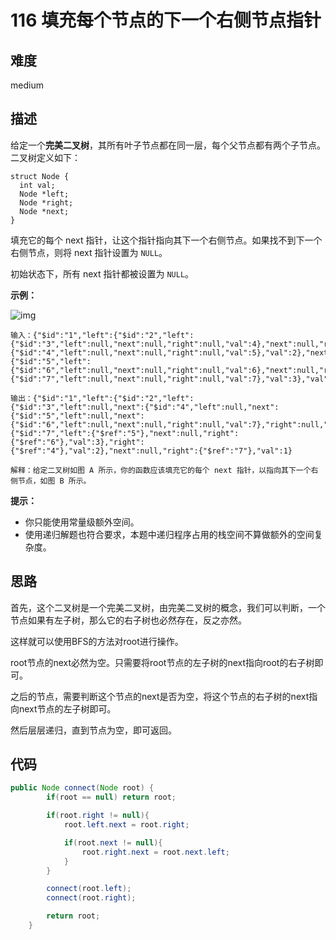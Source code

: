 # 116 填充每个节点的下一个右侧节点指针

## 难度

medium

## 描述

给定一个**完美二叉树**，其所有叶子节点都在同一层，每个父节点都有两个子节点。二叉树定义如下：

```
struct Node {
  int val;
  Node *left;
  Node *right;
  Node *next;
}
```

填充它的每个 next 指针，让这个指针指向其下一个右侧节点。如果找不到下一个右侧节点，则将 next 指针设置为 `NULL`。

初始状态下，所有 next 指针都被设置为 `NULL`。

 

**示例：**

![img](https://assets.leetcode-cn.com/aliyun-lc-upload/uploads/2019/02/15/116_sample.png)

```
输入：{"$id":"1","left":{"$id":"2","left":{"$id":"3","left":null,"next":null,"right":null,"val":4},"next":null,"right":{"$id":"4","left":null,"next":null,"right":null,"val":5},"val":2},"next":null,"right":{"$id":"5","left":{"$id":"6","left":null,"next":null,"right":null,"val":6},"next":null,"right":{"$id":"7","left":null,"next":null,"right":null,"val":7},"val":3},"val":1}

输出：{"$id":"1","left":{"$id":"2","left":{"$id":"3","left":null,"next":{"$id":"4","left":null,"next":{"$id":"5","left":null,"next":{"$id":"6","left":null,"next":null,"right":null,"val":7},"right":null,"val":6},"right":null,"val":5},"right":null,"val":4},"next":{"$id":"7","left":{"$ref":"5"},"next":null,"right":{"$ref":"6"},"val":3},"right":{"$ref":"4"},"val":2},"next":null,"right":{"$ref":"7"},"val":1}

解释：给定二叉树如图 A 所示，你的函数应该填充它的每个 next 指针，以指向其下一个右侧节点，如图 B 所示。
```

 

**提示：**

- 你只能使用常量级额外空间。
- 使用递归解题也符合要求，本题中递归程序占用的栈空间不算做额外的空间复杂度。

## 思路

首先，这个二叉树是一个完美二叉树，由完美二叉树的概念，我们可以判断，一个节点如果有左子树，那么它的右子树也必然存在，反之亦然。

这样就可以使用BFS的方法对root进行操作。

root节点的next必然为空。只需要将root节点的左子树的next指向root的右子树即可。

之后的节点，需要判断这个节点的next是否为空，将这个节点的右子树的next指向next节点的左子树即可。

然后层层递归，直到节点为空，即可返回。

## 代码

```java
public Node connect(Node root) {
        if(root == null) return root;

        if(root.right != null){
            root.left.next = root.right;

            if(root.next != null){
                root.right.next = root.next.left;
            }
        }

        connect(root.left);
        connect(root.right);

        return root;
    }
```

